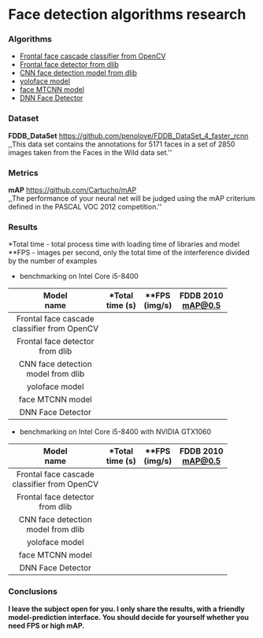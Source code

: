 # Face detection algorithms research

### Algorithms
* [Frontal face cascade classifier from OpenCV](https://docs.opencv.org/3.4/db/d28/tutorial_cascade_classifier.html)
* [Frontal face detector from dlib](http://dlib.net/face_detector.py.html)
* [CNN face detection model from dlib](http://dlib.net/cnn_face_detector.py.html)
* [yoloface model](https://github.com/sthanhng/yoloface)
* [face MTCNN model](https://github.com/ipazc/mtcnn)
* [DNN Face Detector](https://github.com/spmallick/learnopencv/tree/master/AgeGender)

### Dataset
**FDDB_DataSet** https://github.com/penolove/FDDB_DataSet_4_faster_rcnn  
,,This data set contains the annotations for 5171 faces in a set of 2850 images taken from the Faces in the Wild data set.''

### Metrics
**mAP** https://github.com/Cartucho/mAP  
,,The performance of your neural net will be judged using the mAP criterium defined in the PASCAL VOC 2012 competition.''

### Results
*Total time - total process time with loading time of libraries and model  
**FPS - images per second, only the total time of the interference divided by the number of examples

* benchmarking on Intel Core i5-8400

| Model<br>name | *Total<br>time (s) | **FPS<br>(img/s) | FDDB 2010<br>mAP@0.5 |
|:-----------------------------------------------:|:------------------:|:----------------:|:--------------------:|
| Frontal face cascade <br>classifier from OpenCV |  |  |  |
| Frontal face detector<br>from dlib |  |  |  |
| CNN face detection <br>model from dlib |  |  |  |
| yoloface model |  |  |  |
| face MTCNN model |  |  | |
| DNN Face Detector |  |  |  |

* benchmarking on Intel Core i5-8400 with NVIDIA GTX1060

| Model<br>name | *Total<br>time (s) | **FPS<br>(img/s) | FDDB 2010<br>mAP@0.5 |
|:-----------------------------------------------:|:------------------:|:----------------:|:--------------------:|
| Frontal face cascade <br>classifier from OpenCV |  |  |  |
| Frontal face detector<br>from dlib |  |  |  |
| CNN face detection <br>model from dlib |  |  |  |
| yoloface model |  |  |  |
| face MTCNN model | | |  |
| DNN Face Detector |  |  |  |

### Conclusions
**I leave the subject open for you. I only share the results, with a friendly model-prediction interface. You should decide for yourself whether you need FPS or high mAP.**
